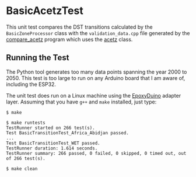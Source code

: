 # BasicAcetzTest

This unit test compares the DST transitions calculated by the
`BasicZoneProcessor` class with the `validation_data.cpp` file generated by the
[compare_acetz](https://github.com/bxparks/AceTimeTools/tree/develop/compare_acetz)
program which uses the
[acetz](https://github.com/bxparks/AceTimeTools/blob/develop/acetz.py) class.

## Running the Test

The Python tool generates too many data points spanning the year 2000 to 2050.
This test is too large to run on any Arduino board that I am aware of, including
the ESP32.

The unit test does run on a Linux machine using the
[EpoxyDuino](https://github.com/bxparks/EpoxyDuino) adapter layer.
Assuming that you have `g++` and `make` installed, just type:

```
$ make

$ make runtests
TestRunner started on 266 test(s).
Test BasicTransitionTest_Africa_Abidjan passed.
...
Test BasicTransitionTest_WET passed.
TestRunner duration: 1.614 seconds.
TestRunner summary: 266 passed, 0 failed, 0 skipped, 0 timed out, out of 266 test(s).

$ make clean
```
